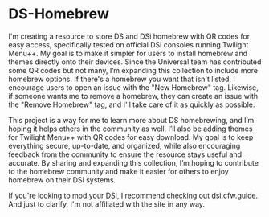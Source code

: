 # DS-Homebrew

I'm creating a resource to store DS and DSi homebrew with QR codes for easy access, specifically tested on official DSi consoles running Twilight Menu++. My goal is to make it simpler for users to install homebrew and themes
directly onto their devices. Since the Universal team has contributed some QR codes but not many, I’m expanding this collection to include more homebrew options. If there's a homebrew you want that isn't listed, I encourage
users to open an issue with the "New Homebrew" tag. Likewise, if someone wants me to remove a homebrew, they can create an issue with the "Remove Homebrew" tag, and I'll take care of it as quickly as possible.

This project is a way for me to learn more about DS homebrewing, and I’m hoping it helps others in the community as well. I’ll also be adding themes for Twilight Menu++ with QR codes for easy download. My goal is to keep everything secure, up-to-date, and organized, while also encouraging feedback from the community to ensure the resource stays useful and accurate. By sharing and expanding this collection, I’m hoping to contribute to the homebrew community and make it easier for others to enjoy homebrew on their DSi systems.

If you're looking to mod your DSi, I recommend checking out dsi.cfw.guide. And just to clarify, I'm not affiliated with the site in any way.
